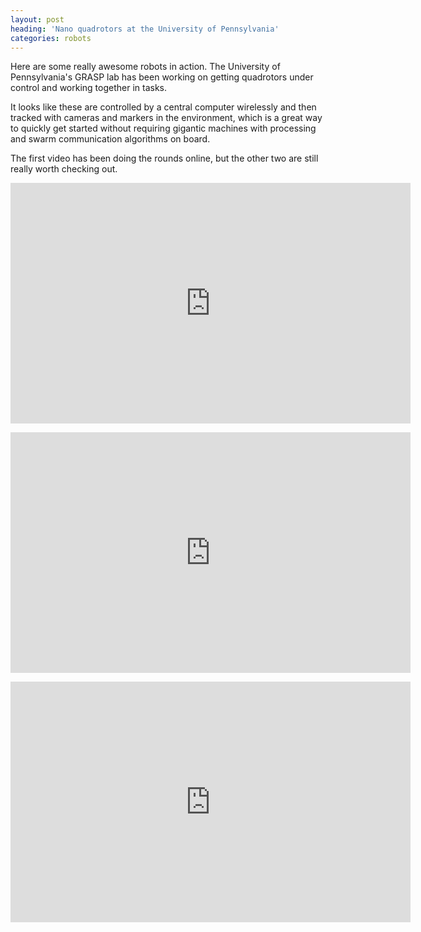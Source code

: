 ```yaml
---
layout: post
heading: 'Nano quadrotors at the University of Pennsylvania'
categories: robots
---
```


Here are some really awesome robots in action. The University of Pennsylvania's GRASP lab has been working on getting quadrotors under control and working together in tasks.

It looks like these are controlled by a central computer wirelessly and then tracked with cameras and markers in the environment, which is a great way to quickly get started without requiring gigantic machines with processing and swarm communication algorithms on board.

The first video has been doing the rounds online, but the other two are still really worth checking out.

<span class="youtube"><iframe title="YouTube video player" class="youtube-player" type="text/html" width="640" height="385" src="http://www.youtube.com/embed/YQIMGV5vtd4?wmode=transparent&amp;fs=1&amp;hl=en&amp;modestbranding=1&amp;iv_load_policy=3&amp;showsearch=0&amp;rel=0&amp;theme=dark&amp;hd=1" frameborder="0" allowfullscreen=""></iframe></span>

<span class="youtube"><iframe title="YouTube video player" class="youtube-player" type="text/html" width="640" height="385" src="http://www.youtube.com/embed/geqip_0Vjec?wmode=transparent&amp;fs=1&amp;hl=en&amp;modestbranding=1&amp;iv_load_policy=3&amp;showsearch=0&amp;rel=0&amp;theme=dark&amp;hd=1" frameborder="0" allowfullscreen=""></iframe></span>

<span class="youtube"><iframe title="YouTube video player" class="youtube-player" type="text/html" width="640" height="385" src="http://www.youtube.com/embed/S-dkonAXOlQ?wmode=transparent&amp;fs=1&amp;hl=en&amp;modestbranding=1&amp;iv_load_policy=3&amp;showsearch=0&amp;rel=0&amp;theme=dark&amp;hd=1" frameborder="0" allowfullscreen=""></iframe></span>